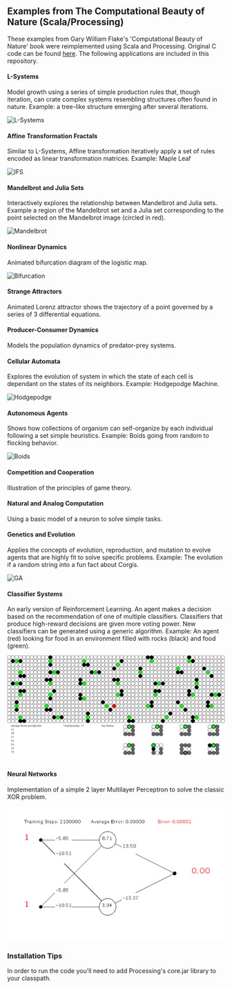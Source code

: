 ## Examples from The Computational Beauty of Nature (Scala/Processing)

These examples from Gary William Flake's 'Computational Beauty of Nature' book 
were reimplemented using Scala and Processing. Original C code can be found [here](https://github.com/gwf/CBofN). The following applications are 
included in this repository.

#### L-Systems
Model growth using a series of simple production rules that, though iteration,
can crate complex systems resembling structures often found in nature. Example: a 
tree-like structure emerging after several iterations.

![L-Systems](https://github.com/alazareva/CBofNScala/blob/master/examples/lsystems.png)

#### Affine Transformation Fractals
Similar to L-Systems, Affine transformation iteratively apply a set of rules
encoded as linear transformation matrices. Example: Maple Leaf

![IFS](https://github.com/alazareva/CBofNScala/blob/master/examples/ifs.png)

#### Mandelbrot and Julia Sets
Interactively explores the relationship between Mandelbrot and Julia 
sets. Example a region of the Mandelbrot set and a Julia set corresponding to the point
selected on the Mandelbrot image (circled in red).

![Mandelbrot](https://github.com/alazareva/CBofNScala/blob/master/examples/mandelbrot.png)

#### Nonlinear Dynamics
Animated bifurcation diagram of the logistic map.

![Bifurcation](https://github.com/alazareva/CBofNScala/blob/master/examples/bifurcation.png)

#### Strange Attractors
Animated Lorenz attractor shows the trajectory of a point governed by a 
series of 3 differential equations.

#### Producer-Consumer Dynamics
Models the population dynamics of predator-prey systems.

#### Cellular Automata
Explores the evolution of system in which the state of each cell is dependant 
on the states of its neighbors. Example: Hodgepodge Machine.

![Hodgepodge](https://github.com/alazareva/CBofNScala/blob/master/examples/hpm.png)

#### Autonomous Agents
Shows how collections of organism can self-organize by each individual 
following a set simple heuristics. Example: Boids going from random to flocking
behavior.

![Boids](https://github.com/alazareva/CBofNScala/blob/master/examples/boids.png)

#### Competition and Cooperation
Illustration of the principles of game theory.

#### Natural and Analog Computation
Using a basic model of a neuron to solve simple tasks.

#### Genetics and Evolution
Applies the concepts of evolution, reproduction, and mutation to evolve
agents that are highly fit to solve specific problems. Example: The evolution 
if a random string into a fun fact about Corgis.

![GA](https://github.com/alazareva/CBofNScala/blob/master/examples/ga.png)

#### Classifier Systems
An early version of Reinforcement Learning. An agent makes a decision based on 
the recommendation of one of multiple classifiers. Classifiers that produce 
high-reward decisions are given more voting power. New classifiers can be 
generated using a generic algorithm. Example: An agent (red) looking for food in an 
environment filled with rocks (black) and food (green).

![CS](https://github.com/alazareva/CBofNScala/blob/master/examples/zlc.png)

#### Neural Networks
Implementation of a simple 2 layer Multilayer Perceptron to solve the classic XOR problem.

![CS](https://github.com/alazareva/CBofNScala/blob/master/examples/mlp.png)

### Installation Tips 
In order to run the code you'll need to add Processing's core.jar library to your classpath.
